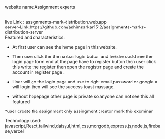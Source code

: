website name:Assignment experts

<br/>
live Link : assignments-mark-distribution.web.app
<br/>
server-Link:https://github.com/ashimsarkar1512/assignments-marks-distribution-server

<br/>
Featured and characteristics:

*  At first user can see the home page in this website.

*  Then user click the the navbar login button and he/she could see the     login page form end at the page have to register button then user click this write the register then open the register page and create the account in register page .

* User will go the login page and use to right email,password or google a will login then will see the success toast massage.

*  without hopepage other page is private so anyone can not see this all featured

*user create the assignment only assingment creator mark this exeminar

Technology used:
<br/>
javascript,React,tailwind,daisyuI,html,css,mongodb,express.js,node.js,firebase,vercel
